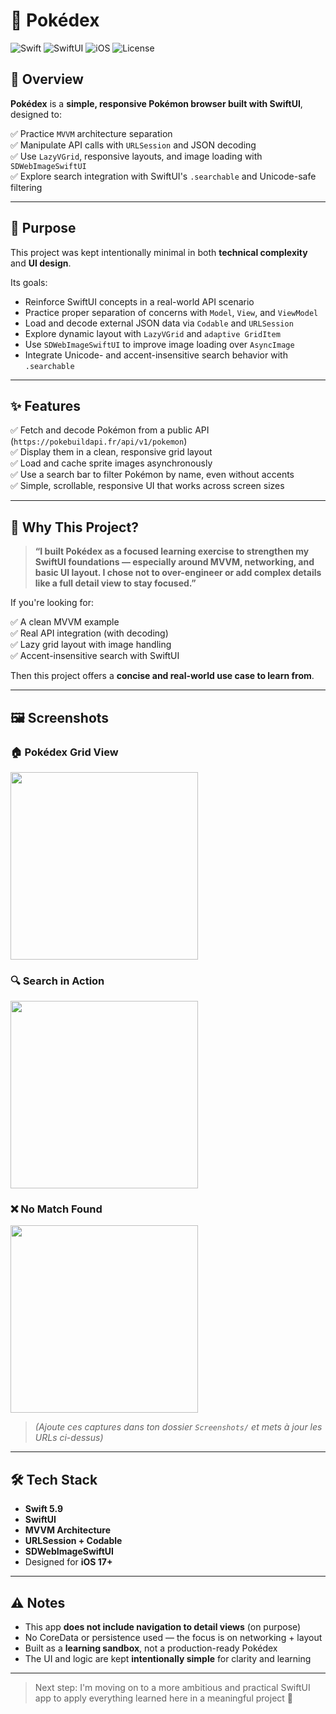 # 🧢 Pokédex

![Swift](https://img.shields.io/badge/Swift-5.9-orange?logo=swift)
![SwiftUI](https://img.shields.io/badge/SwiftUI-%20-blue?logo=swift)
![iOS](https://img.shields.io/badge/iOS-17-lightgrey?logo=apple)
![License](https://img.shields.io/badge/License-MIT-green)

## 📌 Overview

**Pokédex** is a **simple, responsive Pokémon browser built with SwiftUI**, designed to:

✅ Practice `MVVM` architecture separation  
✅ Manipulate API calls with `URLSession` and JSON decoding  
✅ Use `LazyVGrid`, responsive layouts, and image loading with `SDWebImageSwiftUI`  
✅ Explore search integration with SwiftUI's `.searchable` and Unicode-safe filtering

---

## 🎯 Purpose

This project was kept intentionally minimal in both **technical complexity** and **UI design**.

Its goals:

- Reinforce SwiftUI concepts in a real-world API scenario  
- Practice proper separation of concerns with `Model`, `View`, and `ViewModel`  
- Load and decode external JSON data via `Codable` and `URLSession`  
- Explore dynamic layout with `LazyVGrid` and `adaptive GridItem`  
- Use `SDWebImageSwiftUI` to improve image loading over `AsyncImage`  
- Integrate Unicode- and accent-insensitive search behavior with `.searchable`

---

## ✨ Features

✅ Fetch and decode Pokémon from a public API (`https://pokebuildapi.fr/api/v1/pokemon`)  
✅ Display them in a clean, responsive grid layout  
✅ Load and cache sprite images asynchronously  
✅ Use a search bar to filter Pokémon by name, even without accents  
✅ Simple, scrollable, responsive UI that works across screen sizes

---

## 🤔 Why This Project?

> **“I built Pokédex as a focused learning exercise to strengthen my SwiftUI foundations — especially around MVVM, networking, and basic UI layout. I chose not to over-engineer or add complex details like a full detail view to stay focused.”**

If you're looking for:

✅ A clean MVVM example  
✅ Real API integration (with decoding)  
✅ Lazy grid layout with image handling  
✅ Accent-insensitive search with SwiftUI

Then this project offers a **concise and real-world use case to learn from**.

---

## 🖼️ Screenshots

### 🏠 Pokédex Grid View
<img src="https://github.com/TON_PROFIL/PokedexApp/blob/main/Screenshots/PokedexGrid.png" width="300">

### 🔍 Search in Action
<img src="https://github.com/TON_PROFIL/PokedexApp/blob/main/Screenshots/PokedexSearch.png" width="300">

### ❌ No Match Found
<img src="https://github.com/TON_PROFIL/PokedexApp/blob/main/Screenshots/PokedexEmptyState.png" width="300">

> *(Ajoute ces captures dans ton dossier `Screenshots/` et mets à jour les URLs ci-dessus)*

---

## 🛠️ Tech Stack

- **Swift 5.9**
- **SwiftUI**
- **MVVM Architecture**
- **URLSession + Codable**
- **SDWebImageSwiftUI**
- Designed for **iOS 17+**

---

## ⚠️ Notes

- This app **does not include navigation to detail views** (on purpose)
- No CoreData or persistence used — the focus is on networking + layout
- Built as a **learning sandbox**, not a production-ready Pokédex
- The UI and logic are kept **intentionally simple** for clarity and learning

---

> Next step: I'm moving on to a more ambitious and practical SwiftUI app to apply everything learned here in a meaningful project 💪
